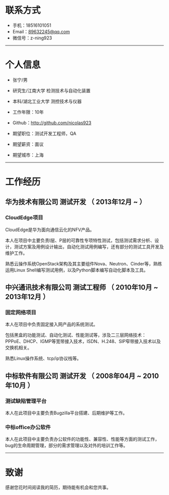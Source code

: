 # 联系方式

- 手机：18516101051
- Email：89632245@qq.com
- 微信号：z-ning923

---

# 个人信息

 - 张宁/男
 - 研究生/江南大学 检测技术与自动化装置
 - 本科/湖北工业大学 测控技术与仪器
 - 工作年限：10年
 - Github：http://github.com/nicolas923

 - 期望职位：测试开发工程师，QA
 - 期望薪资：面议
 - 期望城市：上海

---

# 工作经历

## 华为技术有限公司 测试开发 （ 2013年12月 ~  ）

### CloudEdge项目 
CloudEdge是华为面向通信云化的NFV产品。

本人在项目中主要负责I层、P层的可靠性专项特性测试，包括测试需求分析、设计，测试方案及用例设计输出，自动化测试用例编写，还有部分的测试工具开发及维护工作。

熟悉云操作系统OpenStack架构及其主要组件Nova、Neutron、Cinder等，熟练运用Linux Shell编写测试用例，以及Python脚本编写自动化脚本及工具。


## 中兴通讯技术有限公司 测试工程师 （ 2010年10月 ~ 2013年12月 ）

### 固定网络项目 
本人在项目中负责固定接入网产品的系统测试。

包括黑盒的功能测试、自动化测试、性能测试等，涉及二三层网络技术：PPPoE、DHCP、IGMP等宽带接入技术，ISDN、H.248、SIP窄带接入技术以及交换机相关。

熟悉Linux操作系统、tcp/ip协议栈等。


## 中标软件有限公司 测试开发 （ 2008年04月 ~ 2010年10月 ）

### 测试缺陷管理平台 
本人在此项目中主要负责Bugzilla平台搭建、后期维护等工作。


### 中标office办公软件
本人在此项目中主要负责办公软件的功能性、兼容性、性能等方面的测试工作，bug的生命周期管理，部分的需求管理以及对外的培训工作等。


---

# 致谢
感谢您花时间阅读我的简历，期待能有机会和您共事。
